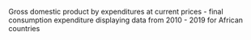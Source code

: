 Gross domestic product by expenditures at current prices - final consumption expenditure displaying data from 2010 - 2019 for African countries

